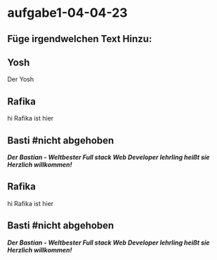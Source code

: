 # aufgabe1-04-04-23

## Füge irgendwelchen Text Hinzu:

## Yosh
Der Yosh

## Rafika 
hi Rafika ist hier
## Basti #nicht abgehoben
**_Der Bastian - Weltbester Full stack Web Developer lehrling heißt sie Herzlich willkommen!_**

## Rafika 
hi Rafika ist hier
## Basti #nicht abgehoben
**_Der Bastian - Weltbester Full stack Web Developer lehrling heißt sie Herzlich willkommen!_**